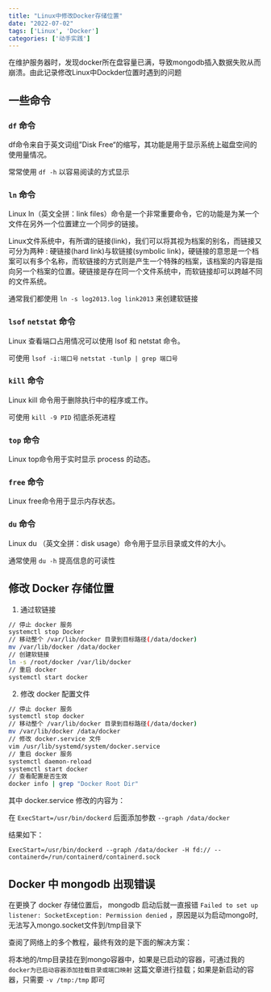 ```yaml
---
title: "Linux中修改Docker存储位置"
date: "2022-07-02"
tags: ['Linux', 'Docker']
categories: ['动手实践']
---
```


在维护服务器时，发现docker所在盘容量已满，导致mongodb插入数据失败从而崩溃。由此记录修改Linux中Dockder位置时遇到的问题

## 一些命令

### `df` 命令
df命令来自于英文词组”Disk Free“的缩写，其功能是用于显示系统上磁盘空间的使用量情况。

常常使用 `df -h` 以容易阅读的方式显示

### `ln` 命令
Linux ln（英文全拼：link files）命令是一个非常重要命令，它的功能是为某一个文件在另外一个位置建立一个同步的链接。

Linux文件系统中，有所谓的链接(link)，我们可以将其视为档案的别名，而链接又可分为两种 : 硬链接(hard link)与软链接(symbolic link)，硬链接的意思是一个档案可以有多个名称，而软链接的方式则是产生一个特殊的档案，该档案的内容是指向另一个档案的位置。硬链接是存在同一个文件系统中，而软链接却可以跨越不同的文件系统。

通常我们都使用 `ln -s log2013.log link2013` 来创建软链接

### `lsof` `netstat` 命令
Linux 查看端口占用情况可以使用 lsof 和 netstat 命令。

可使用 `lsof -i:端口号` `netstat -tunlp | grep 端口号`

### `kill` 命令
Linux kill 命令用于删除执行中的程序或工作。

可使用 `kill -9 PID` 彻底杀死进程

### `top` 命令
Linux top命令用于实时显示 process 的动态。

### `free` 命令
Linux free命令用于显示内存状态。

### `du` 命令
Linux du （英文全拼：disk usage）命令用于显示目录或文件的大小。

通常使用 `du -h` 提高信息的可读性

## 修改 Docker 存储位置

1. 通过软链接

```bash
// 停止 docker 服务
systemctl stop Docker
// 移动整个 /var/lib/docker 目录到目标路径(/data/docker)
mv /var/lib/docker /data/docker
// 创建软链接
ln -s /root/docker /var/lib/docker
// 重启 docker
systemctl start docker
```

2. 修改 docker 配置文件

```bash
// 停止 docker 服务
systemctl stop docker
// 移动整个 /var/lib/docker 目录到目标路径(/data/docker)
mv /var/lib/docker /data/docker
// 修改 docker.service 文件
vim /usr/lib/systemd/system/docker.service
// 重启 docker 服务
systemctl daemon-reload
systemctl start docker
// 查看配置是否生效
docker info | grep "Docker Root Dir"
```

其中 docker.service 修改的内容为：

在 `ExecStart=/usr/bin/dockerd` 后面添加参数 `--graph /data/docker`

结果如下：

`ExecStart=/usr/bin/dockerd --graph /data/docker -H fd:// --containerd=/run/containerd/containerd.sock
`

## Docker 中 mongodb 出现错误
在更换了 docker 存储位置后， mongodb 启动后就一直报错 `Failed to set up listener: SocketException: Permission denied` ，原因是以为启动mongo时,无法写入mongo.socket文件到/tmp目录下

查阅了网络上的多个教程，最终有效的是下面的解决方案：

将本地的/tmp目录挂在到mongo容器中，如果是已启动的容器，可通过我的 `docker为已启动容器添加挂载目录或端口映射` 这篇文章进行挂载；如果是新启动的容器，只需要 `-v /tmp:/tmp` 即可